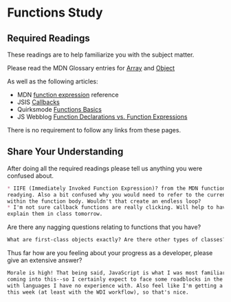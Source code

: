 # Functions Study

## Required Readings

These readings are to help familiarize you with the subject matter.

Please read the MDN Glossary entries for [Array](https://developer.mozilla.org/en-US/docs/Glossary/array) and [Object](https://developer.mozilla.org/en-US/docs/Glossary/Object)

As well as the following articles:

-   MDN [function expression](https://developer.mozilla.org/en-US/docs/Web/JavaScript/Reference/Operators/function) reference
-   JSIS [Callbacks](http://javascriptissexy.com/understand-javascript-callback-functions-and-use-them/)
-   Quirksmode [Functions Basics](http://www.quirksmode.org/js/function.html)
-   JS Webblog [Function Declarations vs. Function Expressions](https://javascriptweblog.wordpress.com/2010/07/06/function-declarations-vs-function-expressions/)

There is no requirement to follow any links from these pages.

## Share Your Understanding

After doing all the required readings please tell us anything you were confused about.

```md
* IIFE (Immediately Invoked Function Expression)? from the MDN function expression
readying. Also a bit confused why you would need to refer to the current function
within the function body. Wouldn't that create an endless loop?
* I'm not sure callback functions are really clicking. Will help to have someone
explain them in class tomorrow.
```

Are there any nagging questions relating to functions that you have?

```md
What are first-class objects exactly? Are there other types of classes?
```

Thus far how are you feeling about your progress as a developer, please give
an extensive answer?

```md
Morale is high! That being said, JavaScript is what I was most familiar with
coming into this--so I certainly expect to face some roadblocks in the weeks ahead
with languages I have no experience with. Also feel like I'm getting a handle on Git
this week (at least with the WDI workflow), so that's nice.
```
